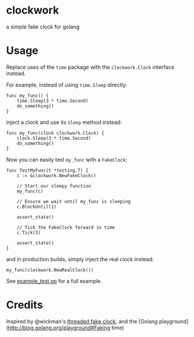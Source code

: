 clockwork
=========

a simple fake clock for golang

# Usage

Replace uses of the `time` package with the `clockwork.Clock` interface instead.

For example, instead of using `time.Sleep` directly:

```
func my_func() {
	time.Sleep(3 * time.Second)
	do_something()
}
```

inject a clock and use its `Sleep` method instead:

```
func my_func(clock clockwork.Clock) {
	clock.Sleep(3 * time.Second)
	do_something()
}
```

Now you can easily test `my_func` with a `FakeClock`:

```
func TestMyFunc(t *testing.T) {
	c := &clockwork.NewFakeClock()

	// Start our sleepy function
	my_func(c)

	// Ensure we wait until my_func is sleeping
	c.BlockUntil(1)

	assert_state()

	// Tick the FakeClock forward in time
	c.Tick(3)

	assert_state()
}
```

and in production builds, simply inject the real clock instead:
```
my_func(clockwork.NewRealClock())
```

See [example_test.go](example_test.go) for a full example.

# Credits

Inspired by @wickman's [threaded fake clock](https://gist.github.com/wickman/3840816), and the [Golang playground](http://blog.golang.org/playground#Faking time)
